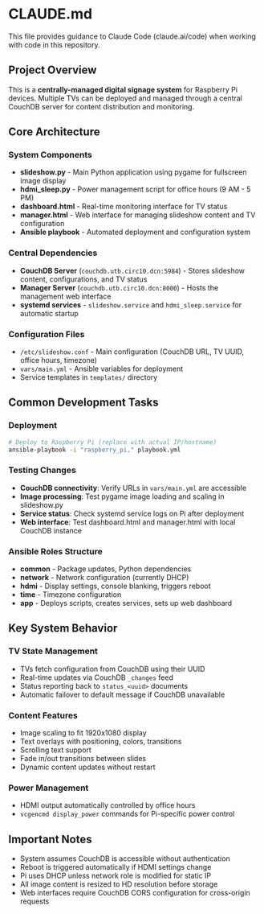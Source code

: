 # CLAUDE.md

This file provides guidance to Claude Code (claude.ai/code) when working with code in this repository.

## Project Overview

This is a **centrally-managed digital signage system** for Raspberry Pi devices. Multiple TVs can be deployed and managed through a central CouchDB server for content distribution and monitoring.

## Core Architecture

### System Components
- **slideshow.py** - Main Python application using pygame for fullscreen image display
- **hdmi_sleep.py** - Power management script for office hours (9 AM - 5 PM)  
- **dashboard.html** - Real-time monitoring interface for TV status
- **manager.html** - Web interface for managing slideshow content and TV configuration
- **Ansible playbook** - Automated deployment and configuration system

### Central Dependencies
- **CouchDB Server** (`couchdb.utb.circ10.dcn:5984`) - Stores slideshow content, configurations, and TV status
- **Manager Server** (`couchdb.utb.circ10.dcn:8000`) - Hosts the management web interface
- **systemd services** - `slideshow.service` and `hdmi_sleep.service` for automatic startup

### Configuration Files
- `/etc/slideshow.conf` - Main configuration (CouchDB URL, TV UUID, office hours, timezone)
- `vars/main.yml` - Ansible variables for deployment
- Service templates in `templates/` directory

## Common Development Tasks

### Deployment
```bash
# Deploy to Raspberry Pi (replace with actual IP/hostname)
ansible-playbook -i "raspberry_pi," playbook.yml
```

### Testing Changes
- **CouchDB connectivity**: Verify URLs in `vars/main.yml` are accessible
- **Image processing**: Test pygame image loading and scaling in slideshow.py
- **Service status**: Check systemd service logs on Pi after deployment
- **Web interface**: Test dashboard.html and manager.html with local CouchDB instance

### Ansible Roles Structure
- **common** - Package updates, Python dependencies
- **network** - Network configuration (currently DHCP)
- **hdmi** - Display settings, console blanking, triggers reboot
- **time** - Timezone configuration  
- **app** - Deploys scripts, creates services, sets up web dashboard

## Key System Behavior

### TV State Management
- TVs fetch configuration from CouchDB using their UUID
- Real-time updates via CouchDB `_changes` feed
- Status reporting back to `status_<uuid>` documents
- Automatic failover to default message if CouchDB unavailable

### Content Features
- Image scaling to fit 1920x1080 display
- Text overlays with positioning, colors, transitions
- Scrolling text support
- Fade in/out transitions between slides
- Dynamic content updates without restart

### Power Management
- HDMI output automatically controlled by office hours
- `vcgencmd display_power` commands for Pi-specific power control

## Important Notes

- System assumes CouchDB is accessible without authentication
- Reboot is triggered automatically if HDMI settings change
- Pi uses DHCP unless network role is modified for static IP
- All image content is resized to HD resolution before storage
- Web interfaces require CouchDB CORS configuration for cross-origin requests